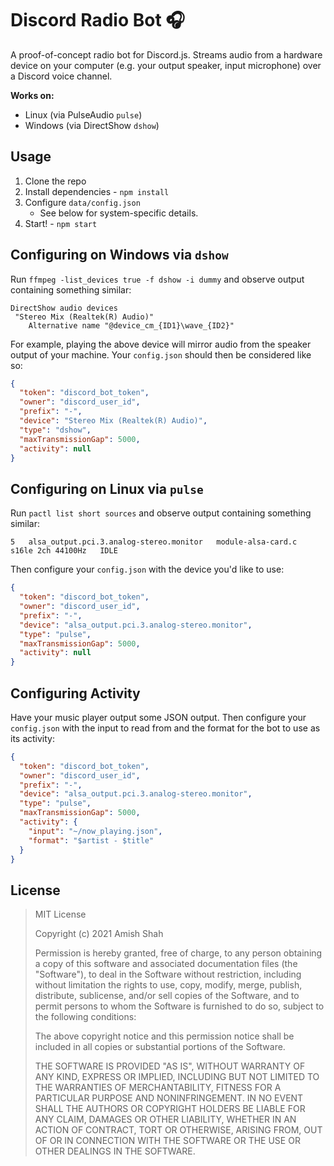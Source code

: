 # Discord Radio Bot 🎧

A proof-of-concept radio bot for Discord.js. Streams audio from a hardware device on your computer (e.g. your output speaker, input microphone) over a Discord voice channel.

**Works on:**

- Linux (via PulseAudio `pulse`)
- Windows (via DirectShow `dshow`)

## Usage

1. Clone the repo
2. Install dependencies - `npm install`
3. Configure `data/config.json`
	- See below for system-specific details.
4. Start! - `npm start`

## Configuring on Windows via `dshow`

Run `ffmpeg -list_devices true -f dshow -i dummy` and observe output containing something similar:

```
DirectShow audio devices
 "Stereo Mix (Realtek(R) Audio)"
    Alternative name "@device_cm_{ID1}\wave_{ID2}"
```

For example, playing the above device will mirror audio from the speaker output of your machine. Your `config.json` should then be considered like so:

```json
{
  "token": "discord_bot_token",
  "owner": "discord_user_id",
  "prefix": "-",
  "device": "Stereo Mix (Realtek(R) Audio)",
  "type": "dshow",
  "maxTransmissionGap": 5000,
  "activity": null
}
```

## Configuring on Linux via `pulse`

Run `pactl list short sources` and observe output containing something similar:

```
5   alsa_output.pci.3.analog-stereo.monitor   module-alsa-card.c   s16le 2ch 44100Hz   IDLE
```

Then configure your `config.json` with the device you'd like to use:

```json
{
  "token": "discord_bot_token",
  "owner": "discord_user_id",
  "prefix": "-",
  "device": "alsa_output.pci.3.analog-stereo.monitor",
  "type": "pulse",
  "maxTransmissionGap": 5000,
  "activity": null
}
```

## Configuring Activity

Have your music player output some JSON output.
Then configure your `config.json` with the input to read from and the format for the bot to use as its activity: 

```json
{
  "token": "discord_bot_token",
  "owner": "discord_user_id",
  "prefix": "-",
  "device": "alsa_output.pci.3.analog-stereo.monitor",
  "type": "pulse",
  "maxTransmissionGap": 5000,
  "activity": {
    "input": "~/now_playing.json",
    "format": "$artist - $title"
  }
}
```

## License

> MIT License
> 
> Copyright (c) 2021 Amish Shah
> 
> Permission is hereby granted, free of charge, to any person obtaining a copy
> of this software and associated documentation files (the "Software"), to deal
> in the Software without restriction, including without limitation the rights
> to use, copy, modify, merge, publish, distribute, sublicense, and/or sell
> copies of the Software, and to permit persons to whom the Software is
> furnished to do so, subject to the following conditions:
> 
> The above copyright notice and this permission notice shall be included in all
> copies or substantial portions of the Software.
> 
> THE SOFTWARE IS PROVIDED "AS IS", WITHOUT WARRANTY OF ANY KIND, EXPRESS OR
> IMPLIED, INCLUDING BUT NOT LIMITED TO THE WARRANTIES OF MERCHANTABILITY,
> FITNESS FOR A PARTICULAR PURPOSE AND NONINFRINGEMENT. IN NO EVENT SHALL THE
> AUTHORS OR COPYRIGHT HOLDERS BE LIABLE FOR ANY CLAIM, DAMAGES OR OTHER
> LIABILITY, WHETHER IN AN ACTION OF CONTRACT, TORT OR OTHERWISE, ARISING FROM,
> OUT OF OR IN CONNECTION WITH THE SOFTWARE OR THE USE OR OTHER DEALINGS IN THE
> SOFTWARE.
